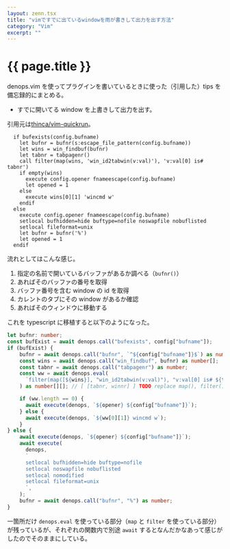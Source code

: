```yaml
---
layout: zenn.tsx
title: "vimですでに出ているwindowを雨が書きして出力を出す方法"
category: "Vim"
excerpt: ""
---
```


# {{ page.title }}

denops.vim を使ってプラグインを書いているときに使った（引用した）tips を備忘録的にまとめる。

- すでに開いてる window を上書きして出力を出す。

引用元は[thinca/vim-quickrun](https://github.com/thinca/vim-quickrun/blob/master/autoload/quickrun/outputter/buffer.vim#L114)。

```vim
  if bufexists(config.bufname)
    let bufnr = bufnr(s:escape_file_pattern(config.bufname))
    let wins = win_findbuf(bufnr)
    let tabnr = tabpagenr()
    call filter(map(wins, 'win_id2tabwin(v:val)'), 'v:val[0] is# tabnr')
    if empty(wins)
      execute config.opener fnameescape(config.bufname)
      let opened = 1
    else
      execute wins[0][1] 'wincmd w'
    endif
  else
    execute config.opener fnameescape(config.bufname)
    setlocal bufhidden=hide buftype=nofile noswapfile nobuflisted
    setlocal fileformat=unix
    let bufnr = bufnr('%')
    let opened = 1
  endif
```

流れとしてはこんな感じ。

1. 指定の名前で開いているバッファがあるか調べる（`bufnr()`）
2. あればそのバッファの番号を取得
3. バッファ番号を含む window の id を取得
4. カレントのタブにその window があるか確認
5. あればそのウィンドウに移動する

これを typescript に移植すると以下のようになった。

```typescript
let bufnr: number;
const bufExist = await denops.call("bufexists", config["bufname"]);
if (bufExist) {
    bufnr = await denops.call("bufnr", `^${config["bufname"]}$`) as number;
    const wins = await denops.call("win_findbuf", bufnr) as number[];
    const tabnr = await denops.call("tabpagenr") as number;
    const ww = await denops.eval(
      `filter(map([${wins}], "win_id2tabwin(v:val)"), "v:val[0] is# ${tabnr}")`,
    ) as number[][]; // [ [tabnr, winnr] ] TODO replace map(), filter() in typescrit

    if (ww.length == 0) {
      await execute(denops, `${opener} ${config["bufname"]}`);
    } else {
      await execute(denops, `${ww[0][1]} wincmd w`);
    }
} else {
    await execute(denops, `${opener} ${config["bufname"]}`);
    await execute(
      denops,
      `
      setlocal bufhidden=hide buftype=nofile
      setlocal noswapfile nobuflisted
      setlocal nomodified
      setlocal fileformat=unix
      `,
    );
    bufnr = await denops.call("bufnr", "%") as number;
}
```

一箇所だけ `denops.eval` を使っている部分（`map` と `filter` を使っている部分）が残っているが、それぞれの関数内で別途 `await` するとなんだかなあって感じがしたのでそのままにしている。


